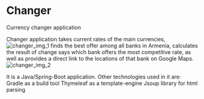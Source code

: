# Changer
Currency changer application

Changer application takes current rates of the main currencies,
![changer_img_1](https://user-images.githubusercontent.com/111218857/230701977-dffac09a-3805-4485-9a1f-71ae7c1e999f.png)
finds the best offer among all banks in Armenia, calculates the result of change
says which bank offers the most competitive rate,
as well as provides a direct link to the locations of that bank on Google Maps.
![changer_img_2](https://user-images.githubusercontent.com/111218857/230701980-9855052f-1966-4554-a33f-667c483d1a50.png)

It is a Java/Spring-Boot application. Other technologies used in it are:
Gradle as a build tool
Thymeleaf as a template-engine
Jsoup library for html parsing
